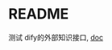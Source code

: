 # README

测试 dify的外部知识接口, [doc](https://docs.dify.ai/guides/knowledge-base/external-knowledge-api-documentation)

